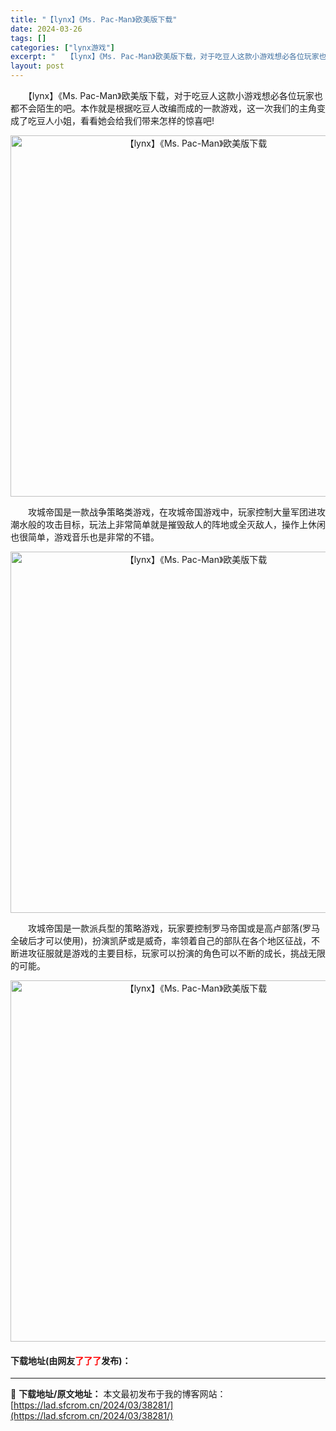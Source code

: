 ```yaml
---
title: "【lynx】《Ms. Pac-Man》欧美版下载"
date: 2024-03-26
tags: []
categories: ["lynx游戏"]
excerpt: "　　【lynx】《Ms. Pac-Man》欧美版下载，对于吃豆人这款小游戏想必各位玩家也都不会陌生的吧。本作就是根据吃豆人改编而成的一款游戏，这一次我们的主角变成了吃豆人小姐，看看她会给我们带来怎样的惊喜吧! 　　攻城帝国是一款战争策略类游戏，在攻城帝国游戏中，玩家控制大量军团进攻潮水般的攻击目标，&hellip;"
layout: post
---
```


 <p>　　【lynx】《Ms. Pac-Man》欧美版下载，对于吃豆人这款小游戏想必各位玩家也都不会陌生的吧。本作就是根据吃豆人改编而成的一款游戏，这一次我们的主角变成了吃豆人小姐，看看她会给我们带来怎样的惊喜吧!</p> <p align="center"><img align="" border="0" src="https://lad.sfcrom.cn/wp-content/uploads/2024/03/20240326_6602c41a1f783.png" width="578" alt="【lynx】《Ms. Pac-Man》欧美版下载" /></p> <p>　　攻城帝国是一款战争策略类游戏，在攻城帝国游戏中，玩家控制大量军团进攻潮水般的攻击目标，玩法上非常简单就是摧毁敌人的阵地或全灭敌人，操作上休闲也很简单，游戏音乐也是非常的不错。</p> <p align="center"><img align="" border="0" src="https://lad.sfcrom.cn/wp-content/uploads/2024/03/20240326_6602c41aad628.png" width="578" alt="【lynx】《Ms. Pac-Man》欧美版下载" /></p> <p>　　攻城帝国是一款派兵型的策略游戏，玩家要控制罗马帝国或是高卢部落(罗马全破后才可以使用)，扮演凯萨或是威奇，率领着自己的部队在各个地区征战，不断进攻征服就是游戏的主要目标，玩家可以扮演的角色可以不断的成长，挑战无限的可能。</p> <p align="center"><img align="" border="0" src="https://lad.sfcrom.cn/wp-content/uploads/2024/03/20240326_6602c41b4a10e.png" width="578" alt="【lynx】《Ms. Pac-Man》欧美版下载" /></p> <p><h4>下载地址(由网友<font color="red">了了了</font>发布)：</h4></p> 

---
📖 **下载地址/原文地址：** 本文最初发布于我的博客网站：[https://lad.sfcrom.cn/2024/03/38281/](https://lad.sfcrom.cn/2024/03/38281/)
